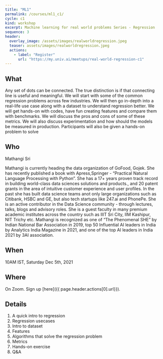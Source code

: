 ```yaml
---
title: "ML1"
permalink: /courses/ml1_c1/
cycle: c1
kind: workshop
excerpt: Machine learning for real world problems Series - Regression
sequence: 3
header:
  overlay_image: /assets/images/realworldregression.jpeg
  teaser: assets/images/realworldregression.jpeg
  actions:
    - label: "Register"
      url: "https://my.univ.ai/meetups/real-world-regression-c1"
---
```


## What

Any set of dots can be connected. The true distinction is if that connecting line is useful and meaningful. We will start with some of the common regression problems across few industries. We will then go in-depth into a real-life use case along with a dataset to understand regression better. We will get hands-on with codes, have fun creating features and compare them with benchmarks. We will discuss the pros and cons of some of these metrics. We will also discuss experimentation and how should the models be measured in production. Participants will also be given a hands-on problem to solve


## Who

Mathangi Sri

Mathangi is currently heading the data organization of GoFood, Gojek. She has recently published a book with Apress,Springer - “Practical Natural Language Processing with Python”. She has a 17+ years proven track record in building world-class data sciences solutions and products., and 20 patent grants in the area of intuitive customer experience and user profiles.  In the past she has built data science teams anot only large organizations such as Citibank, HSBC and GE, but also tech startups like 247.ai and PhonePe. She is an active contributor in the Data Science community - through lectures, talks, blogs and advisory roles. She is a guest faculty in many premium academic institutes across the country such as IIIT Sri City, IIM Kashipur, NIT Trichy etc. Mathangi is recognized as one of “The Phenomenal SHE” by Indian National Bar Association in 2019, top 50 Influential AI leaders in India by Analytics India Magazine in 2021, and one of the top AI leaders in India 2021 by 3AI association.

## When

10AM IST, Saturday Dec 5th, 2021

## Where

On Zoom. Sign up [here]({{ page.header.actions[0].url}}).

## Details

1. A quick intro to regression
2. Regression usecases
3. Intro to dataset
4. Features
5. Algorithms that solve the regression problem
6. Metrics
7. Hands-on exercise
8. Q&A
